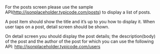 For the posts screen please use the sample API(http://jsonplaceholder.typicode.com/posts) to display a list of posts.

A post item should show the title and it’s up to you how to display it. When user taps on a post, detail screen should be shown.

On detail screen you should display the post details; the description(body) of the post and the author of the post for which you can use the following API: http://jsonplaceholder.typicode.com/users